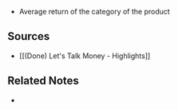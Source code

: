 - Average return of the category of the product

## Sources
- [[(Done) Let's Talk Money - Highlights]]

## Related Notes
- 